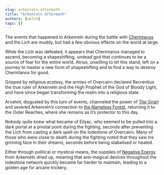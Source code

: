 ```yaml
---
slug: arkenreln-aftermath
title: "Arkenreln Aftermath"
authors: [welch]
tags: []
---
```


The events that happened in Arkenreln during the battle with [Cherintanos](/characters/cherintanos) and the Lich are muddy, but had a few obvious effects on the world at large.

<!--truncate-->
 
While the Lich was defeated, it appears that Cherintanos managed to ascend, becoming a shapeshifting, undead god that continues to be a source of fear for the entire world. Atrius, unwilling to let this stand, left on a journey to master a new form of shapeshifting and to find a way to destroy Cherintanos for good.
 
Gripped by religious ecstasy, the armies of Overcairn declared Recrentius the true ruler of Arkenreln and the High Prophet of the God of Bloody Light, and have since began transforming the realm into a religious state.
 
Arvahnt, disgusted by this turn of events, channeled the power of [The Gnarl](/wikis/the-gnarl) and severed Arkenreln’s connection to [the Nameless Forest](/wikis/the-nameless-forest), returning it to the Outer Reaches, where she remains as it’s protector to this day.
 
Nobody quite knew what became of Eilyac, who seemed to be pulled into a dark portal at a pivotal point during the fighting, seconds after preventing the Lich from casting a dark spell on the lodestone of Overcairn. Many of those who were close to death during the fighting noted that they saw his grinning face in their dreams, seconds before being stabalised or healed.
 
Either through political or mystical means, the supplies of [Negative Energy](/wikis/the-negative-energy-mines) from Arkenreln dried up, meaning that anti-magical devices throughout the lodestone network quickly became far harder to maintain, leading to a golden age for arcane trickery.